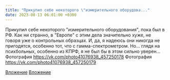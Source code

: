 ```yaml
---
title: "Прикупил себе некоторого \"измерительного оборудова..."
date: 2023-08-13 06:01:00 +0300
---
```


Прикупил себе некоторого "измерительного оборудования", пока был в РФ. Как ни странно, в "Европе" с этим дела значительно хуже, не говоря уже о контрольных образцах.
И, да, я надеюсь они никогда не пригодятся, особенно тот, что с гамма-спектрометром. Но... глядя на психбольных, особенно из КПРФ, я не был бы в этом сильно уверен...
Фотография
https://vk.com/photo41076938_457250178
Фотография
https://vk.com/photo41076938_457250179

[Вложение](https://vk.com/photo41076938_457250178)
[Вложение](https://vk.com/photo41076938_457250179)
